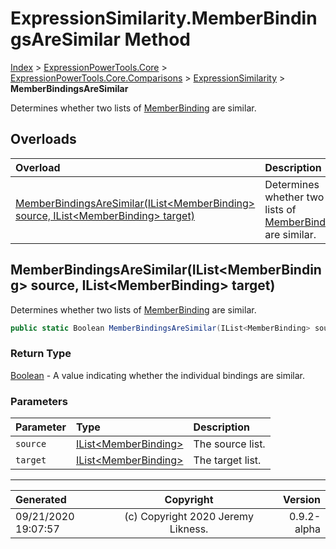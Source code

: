 ﻿# ExpressionSimilarity.MemberBindingsAreSimilar Method

[Index](../index.md) > [ExpressionPowerTools.Core](ExpressionPowerTools.Core.a.md) > [ExpressionPowerTools.Core.Comparisons](ExpressionPowerTools.Core.Comparisons.n.md) > [ExpressionSimilarity](ExpressionPowerTools.Core.Comparisons.ExpressionSimilarity.cs.md) > **MemberBindingsAreSimilar**

Determines whether two lists of [MemberBinding](https://docs.microsoft.com/dotnet/api/system.linq.expressions.memberbinding) are similar.

## Overloads

| Overload | Description |
| :-- | :-- |
| [MemberBindingsAreSimilar(IList&lt;MemberBinding> source, IList&lt;MemberBinding> target)](#memberbindingsaresimilarilistmemberbinding-source-ilistmemberbinding-target) | Determines whether two lists of [MemberBinding](https://docs.microsoft.com/dotnet/api/system.linq.expressions.memberbinding) are similar. |
## MemberBindingsAreSimilar(IList&lt;MemberBinding> source, IList&lt;MemberBinding> target)

Determines whether two lists of [MemberBinding](https://docs.microsoft.com/dotnet/api/system.linq.expressions.memberbinding) are similar.

```csharp
public static Boolean MemberBindingsAreSimilar(IList<MemberBinding> source, IList<MemberBinding> target)
```

### Return Type

 [Boolean](https://docs.microsoft.com/dotnet/api/system.boolean)  - A value indicating whether the individual bindings are similar.

### Parameters

| Parameter | Type | Description |
| :-- | :-- | :-- |
| `source` | [IList&lt;MemberBinding>](https://docs.microsoft.com/dotnet/api/system.collections.generic.ilist-1) | The source list. |
| `target` | [IList&lt;MemberBinding>](https://docs.microsoft.com/dotnet/api/system.collections.generic.ilist-1) | The target list. |



---

| Generated | Copyright | Version |
| :-- | :-: | --: |
| 09/21/2020 19:07:57 | (c) Copyright 2020 Jeremy Likness. | 0.9.2-alpha |
